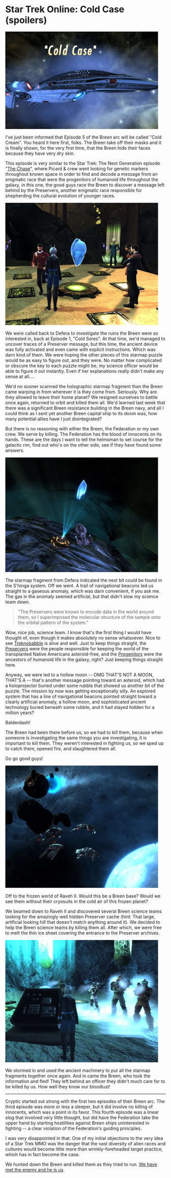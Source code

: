 # Star Trek Online: Cold Case (spoilers)

[![](../uploads/2010/09/GameClient-2010-09-18-13-51-31-85-480x306.jpg "S2E4 Cold Case")](../uploads/2010/09/GameClient-2010-09-18-13-51-31-85.jpg)

I've just been informed that Episode 5 of the Breen arc will be called "Cold Cream". You heard it here first, folks. The Breen take off their masks and it is finally shown, for the very first time, that the Breen hide their faces because they have very dry skin.

This episode is very similar to the Star Trek: The Next Generation episode "[The Chase](http://en.wikipedia.org/wiki/The_Chase_(Star_Trek:_The_Next_Generation))", where Picard & crew went looking for genetic markers throughout known space in order to find and decode a message from an enigmatic race that were the progenitors of humanoid life throughout the galaxy, in this one, the good guys race the Breen to discover a message left behind by the Preservers, another enigmatic race responsible for shepherding the cultural evolution of younger races.

[![](../uploads/2010/09/GameClient-2010-09-18-14-36-56-29-480x384.jpg "I love block puzzles!")](../uploads/2010/09/GameClient-2010-09-18-14-36-56-29.jpg)

We were called back to Defera to investigate the ruins the Breen were so interested in, back at Episode 1, "Cold Sores". At that time, we'd managed to uncover traces of a Preserver message, but this time, the ancient device was fully activated and even came with explicit instructions. Which was darn kind of them. We were hoping the other pieces of this starmap puzzle would be as easy to figure out, and they were. No matter how complicated or obscure the key to each puzzle might be, my science officer would be able to figure it out instantly. Even if her explanations really didn't make any sense at all....

We'd no sooner scanned the holographic starmap fragment than the Breen came warping in from wherever it is they come from. Seriously. Why are they allowed to leave their home planet? We resigned ourselves to battle once again, returned to orbit and killed them all. We'd learned last week that there was a significant Breen resistance building in the Breen navy, and all I could think as I sent yet another Breen capital ship to its doom was, how many potential allies have I just disintegrated?

But there is no reasoning with either the Breen, the Federation or my own crew. We serve by killing. The Federation has the blood of innocents on its hands. These are the days I want to tell the helmsman to set course for the galactic rim, find out who's on the other side, see if they have found some answers.

[![](../uploads/2010/09/GameClient-2010-09-18-14-47-39-02-480x360.jpg "More floaty puzzle pieces")](../uploads/2010/09/GameClient-2010-09-18-14-47-39-02.jpg)

The starmap fragment from Defera indicated the next bit could be found in the S'hinga system. Off we went. A trail of navigational beacons led us straight to a gaseous anomaly, which was darn convenient, if you ask me. The gas in the anomaly seemed artificial, but that didn't slow my science team down.


> "The Preservers were known to encode data in the world around them, so I superimposed the molecular structure of the sample onto the orbital pattern of the system."



Wow, nice job, science team. I know that's the first thing I would have thought of, even though it makes absolutely no sense whatsoever. Nice to see [Treknobabble](http://en.wikipedia.org/wiki/Treknobabble) is alive and well. Just to keep things straight, the [Preservers](http://memory-alpha.org/wiki/Preservers) were the people responsible for keeping the world of the transplanted Native Americans asteroid-free, and the [Progenitors](http://www.statemaster.com/encyclopedia/Progenitors) were the ancestors of humanoid life in the galaxy, right? Just keeping things straight here.

Anyway, we were led to a hollow moon -- OMG THAT'S NOT A MOON, THAT'S A -- that's another message pointing toward an asteroid, which had a holoprojector buried under some rubble that showed us another bit of the puzzle. The mission by now was getting exceptionally silly. An explored system that has a line of navigational beacons pointed straight toward a clearly artificial anomaly, a hollow moon, and sophisticated ancient technology buried beneath some rubble, and it had stayed hidden for a million years?

Balderdash!

The Breen had been there before us, so we had to kill them, because when someone is investigating the same things you are investigating, it is important to kill them. They weren't interested in fighting us, so we sped up to catch them, opened fire, and slaughtered them all.

Go go good guys!

[![](../uploads/2010/09/GameClient-2010-09-18-14-19-54-79-480x384.jpg "Raveh II")](../uploads/2010/09/GameClient-2010-09-18-14-19-54-79.jpg)

Off to the frozen world of Raveh II. Would this be a Breen base? Would we see them without their cryosuits in the cold air of this frozen planet?

We beamed down to Raveh II and discovered several Breen science teams looking for the amazingly well hidden Preserver cache (hint: That large, artificial looking hill that doesn't match anything around it). We decided to help the Breen science teams by killing them all. After which, we were free to melt the thin ice sheet covering the entrance to the Preserver archives.

[![](../uploads/2010/09/GameClient-2010-09-18-14-56-00-67-480x384.jpg "Oh No! The Breen!")](../uploads/2010/09/GameClient-2010-09-18-14-56-00-67.jpg)

We stormed in and used the ancient machinery to put all the starmap fragments together once again. And in came the Breen, who took the information and fled! They left behind an officer they didn't much care for to be killed by us. How well they know our bloodlust!

---

Cryptic started out strong with the first two episodes of their Breen arc. The third episode was more or less a sleeper, but it did involve no killing of innocents, which was a point in its favor. This fourth episode was a linear slog that involved very little thought, but did have the Federation take the upper hand by starting hostilities against Breen ships uninterested in fighting -- a clear violation of the Federation's guiding principles. 

I was very disappointed in that. One of my initial objections to the very idea of a Star Trek MMO was the danger that the vast diversity of alien races and cultures would become little more than wrinkly-foreheaded target practice, which has in fact become the case.

We hunted down the Breen and killed them as they tried to run. [We have met the enemy and he is us](http://www.igopogo.com/we_have_met.htm).

